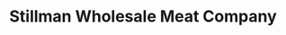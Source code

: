---
title: "Stillman Wholesale Meat Company"
url: /denver/stillman-wholesale-meat-company/
shop: Metzgerei
---